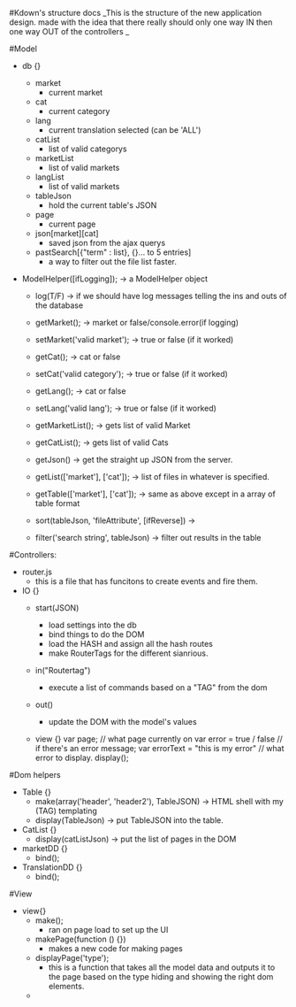 #Kdown's structure docs
_This is the structure of the new application design. 
made with the idea that there really should only one way 
IN then one way OUT of the controllers _

#Model   

- db {}
    - market
        - current market
    - cat
        - current category
    - lang
        - current translation selected (can be 'ALL')
    - catList
        - list of valid categorys
    - marketList
        - list of valid markets
    - langList
        - list of valid markets
    - tableJson
        - hold the current table's JSON
    - page 
        - current page
    - json[market][cat]
        - saved json from the ajax querys
    - pastSearch[{"term" : list}, {}... to 5 entries]
        - a way to filter out the file list faster. 



- ModelHelper([ifLogging]); -> a ModelHelper object
    - log(T/F) -> if we should have log messages telling  the ins and outs of the database

    - getMarket(); -> market or false/console.error(if logging)
    - setMarket('valid market'); -> true or false (if it worked)

    - getCat(); -> cat or false
    - setCat('valid category'); -> true or false (if it worked)

    - getLang(); -> cat or false
    - setLang('valid lang'); -> true or false (if it worked)

    - getMarketList(); -> gets list of valid Market
    - getCatList(); -> gets list of valid Cats

    - getJson() -> get the straight up JSON from the server. 
    - getList(['market'], ['cat']); -> list of files in whatever is specified. 
    - getTable(['market'], ['cat']); -> same as above except in a array of table format
    - sort(tableJson, 'fileAttribute', [ifReverse]) -> 
    - filter('search string', tableJson) -> filter out results in the table 

#Controllers:
- router.js
    - this is a file that has funcitons to create events and fire them. 
- IO {}
    - start(JSON) 
        - load settings into the db
        - bind things to do the DOM
        - load the HASH and assign all the hash routes
        - make RouterTags for the different sianrious. 

    - in("Routertag") 
        - execute a list of commands based on a "TAG" from the dom
    - out()
        - update the DOM with the model's values
    - view {} 
        var page;                          // what page currently on
        var error = true / false           // if there's an error message;
        var errorText = "this is my error" // what error to display.
        display();

#Dom helpers
- Table {}
    - make(array('header', 'header2'), TableJSON) -> HTML shell with my (TAG) templating
    - display(TableJson) -> put TableJSON into the table. 
- CatList {}
    - display(catListJson) -> put the list of pages in the DOM
- marketDD {}
    - bind();
- TranslationDD {}
    - bind();

#View
- view{}
    - make();
        - ran on page load to set up the UI 
    - makePage(function () {})
        - makes a new code for making pages 
    - displayPage('type');
        - this is a function that takes all the model data and outputs it to the page based on the type
            hiding and showing the right dom elements. 
    - 
